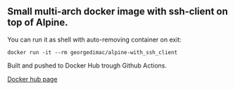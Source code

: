 ## Small multi-arch docker image with ssh-client on top of Alpine. 


You can run it as shell with auto-removing container on exit:
```
docker run -it --rm georgedimac/alpine-with_ssh_client
```

Built and pushed to Docker Hub trough Github Actions.

[Docker hub page](https://hub.docker.com/r/georgedimac/alpine-with_ssh_client)
